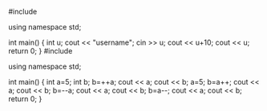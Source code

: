 #include <iostream>

using namespace std;

int main()
{
    int u;
    cout << "username";
    cin >> u;
    cout << u+10;
    cout << u;
    return 0;
}
#include <iostream>

using namespace std;

int main()
{
    int a=5;
    int b;
    b=++a;
    cout << a;
    cout << b;
    a=5;
    b=a++;
    cout << a;
    cout << b;
    b=--a;
    cout << a;
    cout << b;
    b=a--;
    cout << a;
    cout << b;
    return 0;
}
